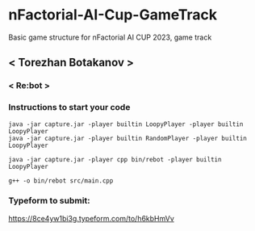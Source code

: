 # nFactorial-AI-Cup-GameTrack
Basic game structure for nFactorial AI CUP 2023, game track

## < Torezhan Botakanov >

### < Re:bot >

### Instructions to start your code

```
java -jar capture.jar -player builtin LoopyPlayer -player builtin LoopyPlayer
java -jar capture.jar -player builtin RandomPlayer -player builtin LoopyPlayer

java -jar capture.jar -player cpp bin/rebot -player builtin LoopyPlayer

g++ -o bin/rebot src/main.cpp
```

### Typeform to submit:
https://8ce4yw1bi3g.typeform.com/to/h6kbHmVv
